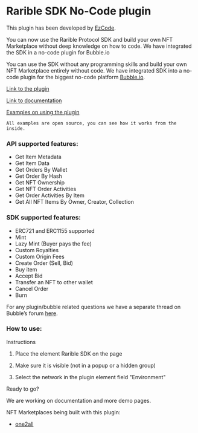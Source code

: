 # Rarible SDK No-Code plugin

This plugin has been developed by [EzCode](https://ezcode.co).

You can now use the Rarible Protocol SDK and build your own NFT Marketplace without deep knowledge on how to code. We have integrated the SDK in a no-code plugin for Bubble.io

You can use the SDK without any programming skills and build your own NFT Marketplace entirely without code.
We have integrated SDK into a no-code plugin for the biggest no-code platform [Bubble.io](https://bubble.io/).

[Link to the plugin](https://bubble.io/plugin/rarible-sdk---nft-marketplace-1627909974342x941739732723564500)

[Link to documentation](https://rarible.docs.ezcodeplugins.com)

[Examples on using the plugin](https://rarible-demo.bubbleapps.io/version-test)

`All examples are open source, you can see how it works from the inside.`

### API supported features:

- Get Item Metadata
- Get Item Data
- Get Orders By Wallet
- Get Order By Hash
- Get NFT Ownership
- Get NFT Order Activities
- Get Order Activities By Item
- Get All NFT Items By Owner, Creator, Collection

###  SDK supported features:

- ERC721 and ERC1155 supported
- Mint
- Lazy Mint (Buyer pays the fee)
- Custom Royalties
- Custom Origin Fees
- Create Order (Sell, Bid)
- Buy item
- Accept Bid
- Transfer an NFT to other wallet
- Cancel Order
- Burn

For any plugin/bubble related questions we have a separate thread on Bubble’s forum [here](https://forum.bubble.io/t/free-plugin-rarible-sdk-nft-marketplace-by-ezcode/172519). 

### How to use:

Instructions
1. Place the element Rarible SDK on the page

2. Make sure it is visible (not in a popup or a hidden group)

3. Select the network in the plugin element field "Environment"

Ready to go?

We are working on documentation and more demo pages.

NFT Marketplaces being built with this plugin: 
- [one2all](https://one2all.io/)
